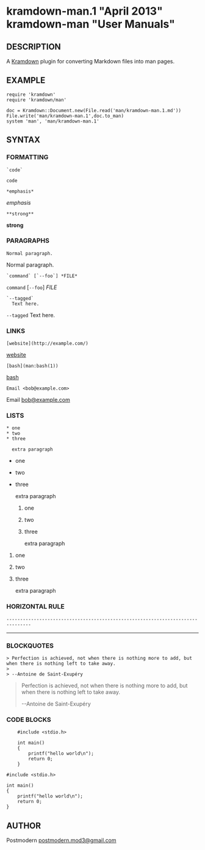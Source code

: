 # kramdown-man.1 "April 2013" kramdown-man "User Manuals"

## DESCRIPTION

A [Kramdown][kramdown] plugin for converting Markdown files into man pages.

## EXAMPLE

    require 'kramdown'
    require 'kramdown/man'

    doc = Kramdown::Document.new(File.read('man/kramdown-man.1.md'))
    File.write('man/kramdown-man.1',doc.to_man)
    system 'man', 'man/kramdown-man.1'

## SYNTAX

### FORMATTING

    `code`

`code`

    *emphasis*

*emphasis*

    **strong**

**strong**

### PARAGRAPHS

    Normal paragraph.

Normal paragraph.

    `command` [`--foo`] *FILE*

`command` [`--foo`] *FILE*

    `--tagged`
      Text here.

`--tagged`
  Text here.

### LINKS

    [website](http://example.com/)

[website](http://example.com/)

    [bash](man:bash(1))

[bash](man:bash(1))

    Email <bob@example.com>

Email <bob@example.com>

### LISTS

    * one
    * two
    * three
    
      extra paragraph
    

* one
* two
* three

  extra paragraph

    1. one
    2. two
    3. three
    
       extra paragraph
    
1. one
2. two
3. three

   extra paragraph

### HORIZONTAL RULE

    -------------------------------------------------------------------------------

-------------------------------------------------------------------------------

### BLOCKQUOTES

    > Perfection is achieved, not when there is nothing more to add, but when there is nothing left to take away.
    >
    > --Antoine de Saint-Exupéry

> Perfection is achieved, not when there is nothing more to add, but when there is nothing left to take away.
>
> --Antoine de Saint-Exupéry

### CODE BLOCKS

        #include <stdio.h>
    
        int main()
        {
    	    printf("hello world\n");
    	    return 0;
        }

    #include <stdio.h>

    int main()
    {
	    printf("hello world\n");
	    return 0;
    }

## AUTHOR

Postmodern <postmodern.mod3@gmail.com>

[kramdown]: http://kramdown.rubyforge.org/
